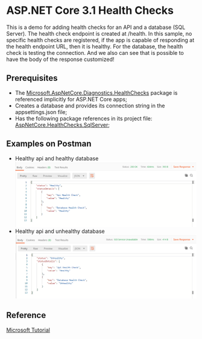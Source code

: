 # ASP.NET Core 3.1 Health Checks 
This is a demo for adding health checks for an API and a database (SQL Server).
The health check endpoint is created at /health. In this sample, no specific health checks are registered, if the app is capable of responding at the health endpoint URL, then it is healthy.
For the database, the health check is testing the connection.
And we also can see that is possible to have the body of the response customized!

## Prerequisites
- The [Microsoft.AspNetCore.Diagnostics.HealthChecks](https://www.nuget.org/packages/Microsoft.AspNetCore.Diagnostics.HealthChecks) package is referenced implicitly for ASP.NET Core apps;
- Creates a database and provides its connection string in the appsettings.json file;
- Has the following package references in its project file: [AspNetCore.HealthChecks.SqlServer](https://www.nuget.org/packages/AspNetCore.HealthChecks.SqlServer/);

## Examples on Postman
- Healthy api and healthy database
![HealthyStatus](https://github.com/sarahonorato/aspnet-core-healthchecks/blob/master/ExpectedResultsImages/Postman_Healthy.PNG)
- Healthy api and unhealthy database
![HealthyStatus](https://github.com/sarahonorato/aspnet-core-healthchecks/blob/master/ExpectedResultsImages/Postman_Unhealthy.PNG)

## Reference
[Microsoft Tutorial](https://docs.microsoft.com/en-us/aspnet/core/host-and-deploy/health-checks?view=aspnetcore-3.1)
